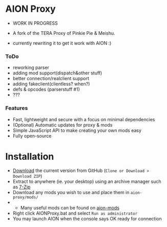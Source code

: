 # AION Proxy
* WORK IN PROGRESS

* A fork of the TERA Proxy of Pinkie Pie & Meishu. 
* currently rewriting it to get it work with AION :)

### ToDo
* reworking parser
* adding mod support(dispatch&other stuff)
* better connection/realclient support
* adding fakeclient(clientless? when?)
* defs & opcodes (parserstuff #1)
* ???



### Features
* Fast, lightweight and secure with a focus on minimal dependencies
* (Optional) Automatic updates for proxy & mods
* Simple JavaScript API to make creating your own mods easy
* Fully open-source

# Installation
* [Download](https://github.com/aion-proxy/AION-Proxy/archive/master.zip) the current version from GitHub (`Clone or Download > Download ZIP`)
* Extract to anywhere (ie. your desktop) using an archive manager such as [7-Zip](https://sourceforge.net/projects/sevenzip/files/latest/download)
* Download any mods you wish to use and place them in `aion-proxy/mods/`
* * Many useful mods can be found on [aion-mods](https://github.com/aion-mods) 
* Right click AIONProxy.bat and select `Run as administrator`
* You may launch AION when the console says OK ready for connection
